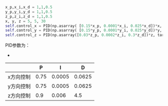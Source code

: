 ```python
x_p,x_i,x_d = 1,1,0.5
y_p,y_i,y_d = 1,1,0.5
z_p,z_i,z_d = 1,1,0.5
x, y, z = 5, 5, 30
self.control_x = PID(np.asarray( [0.15*x_p, 0.0001*x_i, 0.025*x_d])*x, target[0], upper=250, lower=-250)  # control position x
self.control_y = PID(np.asarray( [0.15*y_p, 0.0001*y_i, 0.025*y_d])*y, target[1], upper=250, lower=-250)  # control position y
self.control_z = PID(np.asarray([0.03*z_p, 0.0002*z_i, 0.3*z_d])*z, target[2], upper=100, lower=-100)  # control position z

```

PID参数为：

- 

  |           | P    | I      | D      |
  | --------- | ---- | ------ | ------ |
  | x方向控制 | 0.75 | 0.0005 | 0.0625 |
  | y方向控制 | 0.75 | 0.0005 | 0.0625 |
  | z方向控制 | 0.9  | 0.006  | 4.5    |

  

